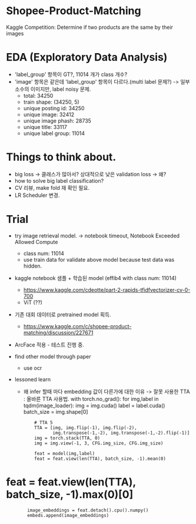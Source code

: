 # Shopee-Product-Matching
Kaggle Competition: Determine if two products are the same by their images

# EDA (Exploratory Data Analysis)
- 'label_group' 항목이 GT?, 11014 개가 class 개수?
- 'image' 항목은 같은데 'label_group' 항목이 다르다.(multi label 문제?) -> 일부 소수의 이미지만, label noisy 문제.
  - total:  34250
  - train shape:  (34250, 5) 
  - unique posting id:  34250
  - unique image:  32412
  - unique image phash:  28735
  - unique title:  33117
  - unique label group:  11014
  
# Things to think about.
- big loss -> 클래스가 많아서? 상대적으로 낮은 validation loss -> 왜?
- how to solve big label classification?
- CV 리뷰, make fold 재 확인 필요.
- LR Scheduler 변경.

# Trial
- try image retrieval model. -> notebook timeout, Notebook Exceeded Allowed Compute
  - class num: 11014
  - use train data for validate above model because test data was hidden.
- kaggle notebook 샘플 + 학습된 model (effib4 with class num: 11014)
  - https://www.kaggle.com/cdeotte/part-2-rapids-tfidfvectorizer-cv-0-700
  - ViT (??)
- 기존 대회 데이터로 pretrained model 획득.
  - https://www.kaggle.com/c/shopee-product-matching/discussion/227671
- ArcFace 적용 - 테스트 진행 중.
- find other model through paper
  - use ocr

- lessoned learn
  - 왜 infer 할때 마다 embedding 값이 다른가에 대한 이유 -> 잘못 사용한 TTA
  : 올바른 TTA 사용법.
  with torch.no_grad():
        for img,label in tqdm(image_loader): 
            img = img.cuda()
            label = label.cuda()
            batch_size = img.shape[0]
            
            # TTA 5
            TTA = [img, img.flip(-1), img.flip(-2),
                   img.transpose(-1,-2), img.transpose(-1,-2).flip(-1)]
            img = torch.stack(TTA, 0)
            img = img.view(-1, 3, CFG.img_size, CFG.img_size)
            
            feat = model(img,label)
            feat = feat.view(len(TTA), batch_size, -1).mean(0)
#             feat = feat.view(len(TTA), batch_size, -1).max(0)[0]
            
            image_embeddings = feat.detach().cpu().numpy()
            embeds.append(image_embeddings)

